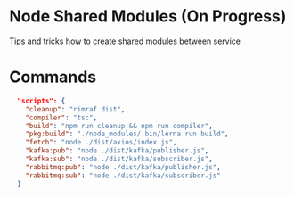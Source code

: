 # Node Shared Modules (On Progress)
Tips and tricks how to create shared modules between service


# Commands
```json
  "scripts": {
    "cleanup": "rimraf dist",
    "compiler": "tsc",
    "build": "npm run cleanup && npm run compiler",
    "pkg:build": "./node_modules/.bin/lerna run build",
    "fetch": "node ./dist/axios/index.js",
    "kafka:pub": "node ./dist/kafka/publisher.js",
    "kafka:sub": "node ./dist/kafka/subscriber.js",
    "rabbitmq:pub": "node ./dist/kafka/publisher.js",
    "rabbitmq:sub": "node ./dist/kafka/subscriber.js"
  }
```
